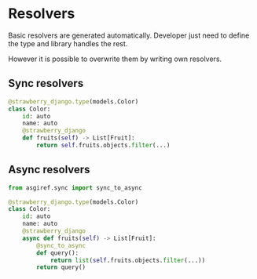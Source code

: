 # Resolvers

Basic resolvers are generated automatically. Developer just need to define the type and library handles the rest.

However it is possible to overwrite them by writing own resolvers.

## Sync resolvers
```python
@strawberry_django.type(models.Color)
class Color:
    id: auto
    name: auto
    @strawberry_django
    def fruits(self) -> List[Fruit]:
        return self.fruits.objects.filter(...)
```

## Async resolvers
```python
from asgiref.sync import sync_to_async

@strawberry_django.type(models.Color)
class Color:
    id: auto
    name: auto
    @strawberry_django
    async def fruits(self) -> List[Fruit]:
        @sync_to_async
        def query():
            return list(self.fruits.objects.filter(...))
        return query()
```
